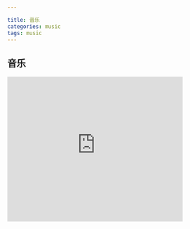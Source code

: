 ```yaml
---

title: 音乐
categories: music
tags: music
---
```

## 音乐
<iframe frameborder="no" border="0" marginwidth="0" 
marginheight="0" width="400" height="330" src="https://music.
163.com/outchain/player?
type=0&id=739071258&auto=1&height=430"></iframe>